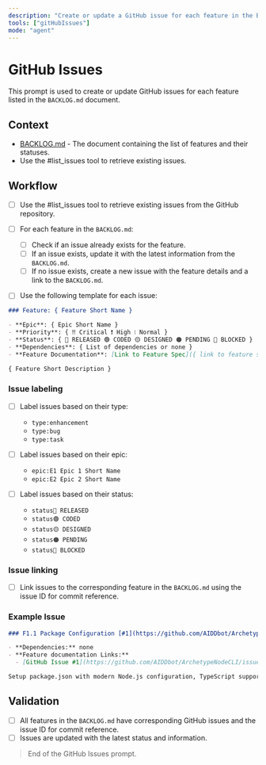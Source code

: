 ```yaml
---
description: "Create or update a GitHub issue for each feature in the BACKLOG document."
tools: ["gitHubIssues"]
mode: "agent"
---
```


# GitHub Issues

This prompt is used to create or update GitHub issues for each feature listed in the `BACKLOG.md` document.

## Context

- [BACKLOG.md](/docs/BACKLOG.md) - The document containing the list of features and their statuses.
- Use the #list_issues tool to retrieve existing issues.

## Workflow

- [ ] Use the #list_issues tool to retrieve existing issues from the GitHub repository.
- [ ] For each feature in the `BACKLOG.md`:

  - [ ] Check if an issue already exists for the feature.
  - [ ] If an issue exists, update it with the latest information from the `BACKLOG.md`.
  - [ ] If no issue exists, create a new issue with the feature details and a link to the `BACKLOG.md`.

- [ ] Use the following template for each issue:

```markdown
### Feature: { Feature Short Name }

- **Epic**: { Epic Short Name }
- **Priority**: { ‼️ Critical ❗ High ❕ Normal }
- **Status**: { 🔵 RELEASED 🟢 CODED 🟡 DESIGNED 🟠 PENDING 🔴 BLOCKED }
- **Dependencies**: { List of dependencies or none }
- **Feature Documentation**: [Link to Feature Spec]({ link to feature spec })

{ Feature Short Description }
```

### Issue labeling

- [ ] Label issues based on their type:

  - `type:enhancement`
  - `type:bug`
  - `type:task`

- [ ] Label issues based on their epic:

  - `epic:E1 Epic 1 Short Name`
  - `epic:E2 Epic 2 Short Name`

- [ ] Label issues based on their status:
  - `status🔵 RELEASED`
  - `status🟢 CODED`
  - `status🟡 DESIGNED`
  - `status🟠 PENDING`
  - `status🔴 BLOCKED`

### Issue linking

- [ ] Link issues to the corresponding feature in the `BACKLOG.md` using the issue ID for commit reference.

### Example Issue

```markdown
### F1.1 Package Configuration [#1](https://github.com/AIDDbot/ArchetypeNodeCLI/issues/1) 🔴 BLOCKED

- **Dependencies:** none
- **Feature documentation Links:**
  - [GitHub Issue #1](https://github.com/AIDDbot/ArchetypeNodeCLI/issues/1)

Setup package.json with modern Node.js configuration, TypeScript support, and essential scripts using only allowed dependencies (Chalk, Commander, Zod).
```

## Validation

- [ ] All features in the `BACKLOG.md` have corresponding GitHub issues and the issue ID for commit reference.
- [ ] Issues are updated with the latest status and information.

> End of the GitHub Issues prompt.

